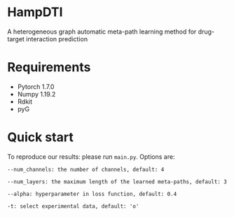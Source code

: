 # HampDTI
A heterogeneous graph automatic meta-path learning method for drug-target interaction prediction

# Requirements
- Pytorch 1.7.0
- Numpy 1.19.2
- Rdkit
- pyG

# Quick start

To reproduce our results:  please run `main.py`. Options are:

`--num_channels: the number of channels, default: 4`

`--num_layers: the maximum length of the learned meta-paths, default: 3`

`--alpha: hyperparameter in loss function, default: 0.4`

`-t: select experimental data, default: 'o'`

